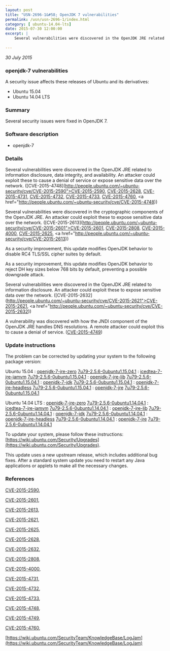 ```yaml
---
layout: post
title: "USN-2696-1&#58; OpenJDK 7 vulnerabilities"
permalink: /usn/usn-2696-1/index.html
category: [ ubuntu-14.04-lts]
date: 2015-07-30 12:00:00
excerpt: |
    Several vulnerabilities were discovered in the OpenJDK JRE related to information disclosure, data integrity, and availability. An attacker could exploit these to cause a denial of service or expose sensitive data over the network. ([CVE-2015-4748](http://people.ubuntu.com/~ubuntu-security/cve/CVE-2015-2590">CVE-2015-2590</a>, <a href="http://people.ubuntu.com/~ubuntu-security/cve/CVE-2015-2628">CVE-2015-2628</a>, <a href="http://people.ubuntu.com/~ubuntu-security/cve/CVE-2015-4731">CVE-2015-4731</a>, <a href="http://people.ubuntu.com/~ubuntu-security/cve/CVE-2015-4732">CVE-2015-4732</a>, <a href="http://people.ubuntu.com/~ubuntu-security/cve/CVE-2015-4733">CVE-2015-4733</a>, <a href="http://people.ubuntu.com/~ubuntu-security/cve/CVE-2015-4760">CVE-2015-4760</a>, <a href="http://people.ubuntu.com/~ubuntu-security/cve/CVE-2015-4748))
    
--- 
```

 
 

*30 July 2015*

### openjdk-7 vulnerabilities

A security issue affects these releases of Ubuntu and its derivatives:

* Ubuntu 15.04
* Ubuntu 14.04 LTS

### Summary

Several security issues were fixed in OpenJDK 7. 

### Software description

* openjdk-7 

### Details

Several vulnerabilities were discovered in the OpenJDK JRE related to information disclosure, data integrity, and availability. An attacker could exploit these to cause a denial of service or expose sensitive data over the network. ([CVE-2015-4748](http://people.ubuntu.com/~ubuntu-security/cve/CVE-2015-2590">CVE-2015-2590</a>, <a href="http://people.ubuntu.com/~ubuntu-security/cve/CVE-2015-2628">CVE-2015-2628</a>, <a href="http://people.ubuntu.com/~ubuntu-security/cve/CVE-2015-4731">CVE-2015-4731</a>, <a href="http://people.ubuntu.com/~ubuntu-security/cve/CVE-2015-4732">CVE-2015-4732</a>, <a href="http://people.ubuntu.com/~ubuntu-security/cve/CVE-2015-4733">CVE-2015-4733</a>, <a href="http://people.ubuntu.com/~ubuntu-security/cve/CVE-2015-4760">CVE-2015-4760</a>, <a href="http://people.ubuntu.com/~ubuntu-security/cve/CVE-2015-4748))

Several vulnerabilities were discovered in the cryptographic components of the OpenJDK JRE. An attacker could exploit these to expose sensitive data over the network. ([CVE-2015-2613](http://people.ubuntu.com/~ubuntu-security/cve/CVE-2015-2601">CVE-2015-2601</a>, <a href="http://people.ubuntu.com/~ubuntu-security/cve/CVE-2015-2808">CVE-2015-2808</a>, <a href="http://people.ubuntu.com/~ubuntu-security/cve/CVE-2015-4000">CVE-2015-4000</a>, <a href="http://people.ubuntu.com/~ubuntu-security/cve/CVE-2015-2625">CVE-2015-2625</a>, <a href="http://people.ubuntu.com/~ubuntu-security/cve/CVE-2015-2613))

As a security improvement, this update modifies OpenJDK behavior to disable RC4 TLS/SSL cipher suites by default.

As a security improvement, this update modifies OpenJDK behavior to reject DH key sizes below 768 bits by default, preventing a possible downgrade attack.

Several vulnerabilities were discovered in the OpenJDK JRE related to information disclosure. An attacker could exploit these to expose sensitive data over the network. ([CVE-2015-2632](http://people.ubuntu.com/~ubuntu-security/cve/CVE-2015-2621">CVE-2015-2621</a>, <a href="http://people.ubuntu.com/~ubuntu-security/cve/CVE-2015-2632))

A vulnerability was discovered with how the JNDI component of the OpenJDK JRE handles DNS resolutions. A remote attacker could exploit this to cause a denial of service. ([CVE-2015-4749](http://people.ubuntu.com/~ubuntu-security/cve/CVE-2015-4749)) 

### Update instructions

The problem can be corrected by updating your system to the following package version:

Ubuntu 15.04
 : [openjdk-7-jre-zero](https://launchpad.net/ubuntu/+source/openjdk-7) <span> [7u79-2.5.6-0ubuntu1.15.04.1](https://launchpad.net/ubuntu/+source/openjdk-7/7u79-2.5.6-0ubuntu1.15.04.1) </span> 
 : [icedtea-7-jre-jamvm](https://launchpad.net/ubuntu/+source/openjdk-7) <span> [7u79-2.5.6-0ubuntu1.15.04.1](https://launchpad.net/ubuntu/+source/openjdk-7/7u79-2.5.6-0ubuntu1.15.04.1) </span> 
 : [openjdk-7-jre-lib](https://launchpad.net/ubuntu/+source/openjdk-7) <span> [7u79-2.5.6-0ubuntu1.15.04.1](https://launchpad.net/ubuntu/+source/openjdk-7/7u79-2.5.6-0ubuntu1.15.04.1) </span> 
 : [openjdk-7-jdk](https://launchpad.net/ubuntu/+source/openjdk-7) <span> [7u79-2.5.6-0ubuntu1.15.04.1](https://launchpad.net/ubuntu/+source/openjdk-7/7u79-2.5.6-0ubuntu1.15.04.1) </span> 
 : [openjdk-7-jre-headless](https://launchpad.net/ubuntu/+source/openjdk-7) <span> [7u79-2.5.6-0ubuntu1.15.04.1](https://launchpad.net/ubuntu/+source/openjdk-7/7u79-2.5.6-0ubuntu1.15.04.1) </span> 
 : [openjdk-7-jre](https://launchpad.net/ubuntu/+source/openjdk-7) <span> [7u79-2.5.6-0ubuntu1.15.04.1](https://launchpad.net/ubuntu/+source/openjdk-7/7u79-2.5.6-0ubuntu1.15.04.1) </span> 

Ubuntu 14.04 LTS
 : [openjdk-7-jre-zero](https://launchpad.net/ubuntu/+source/openjdk-7) <span> [7u79-2.5.6-0ubuntu1.14.04.1](https://launchpad.net/ubuntu/+source/openjdk-7/7u79-2.5.6-0ubuntu1.14.04.1) </span> 
 : [icedtea-7-jre-jamvm](https://launchpad.net/ubuntu/+source/openjdk-7) <span> [7u79-2.5.6-0ubuntu1.14.04.1](https://launchpad.net/ubuntu/+source/openjdk-7/7u79-2.5.6-0ubuntu1.14.04.1) </span> 
 : [openjdk-7-jre-lib](https://launchpad.net/ubuntu/+source/openjdk-7) <span> [7u79-2.5.6-0ubuntu1.14.04.1](https://launchpad.net/ubuntu/+source/openjdk-7/7u79-2.5.6-0ubuntu1.14.04.1) </span> 
 : [openjdk-7-jdk](https://launchpad.net/ubuntu/+source/openjdk-7) <span> [7u79-2.5.6-0ubuntu1.14.04.1](https://launchpad.net/ubuntu/+source/openjdk-7/7u79-2.5.6-0ubuntu1.14.04.1) </span> 
 : [openjdk-7-jre-headless](https://launchpad.net/ubuntu/+source/openjdk-7) <span> [7u79-2.5.6-0ubuntu1.14.04.1](https://launchpad.net/ubuntu/+source/openjdk-7/7u79-2.5.6-0ubuntu1.14.04.1) </span> 
 : [openjdk-7-jre](https://launchpad.net/ubuntu/+source/openjdk-7) <span> [7u79-2.5.6-0ubuntu1.14.04.1](https://launchpad.net/ubuntu/+source/openjdk-7/7u79-2.5.6-0ubuntu1.14.04.1) </span> 

To update your system, please follow these instructions: [https://wiki.ubuntu.com/Security/Upgrades](https://wiki.ubuntu.com/Security/Upgrades).

This update uses a new upstream release, which includes additional bug fixes. After a standard system update you need to restart any Java applications or applets to make all the necessary changes. 

### References

 
 [CVE-2015-2590](http://people.ubuntu.com/~ubuntu-security/cve/CVE-2015-2590), 

 [CVE-2015-2601](http://people.ubuntu.com/~ubuntu-security/cve/CVE-2015-2601), 

 [CVE-2015-2613](http://people.ubuntu.com/~ubuntu-security/cve/CVE-2015-2613), 

 [CVE-2015-2621](http://people.ubuntu.com/~ubuntu-security/cve/CVE-2015-2621), 

 [CVE-2015-2625](http://people.ubuntu.com/~ubuntu-security/cve/CVE-2015-2625), 

 [CVE-2015-2628](http://people.ubuntu.com/~ubuntu-security/cve/CVE-2015-2628), 

 [CVE-2015-2632](http://people.ubuntu.com/~ubuntu-security/cve/CVE-2015-2632), 

 [CVE-2015-2808](http://people.ubuntu.com/~ubuntu-security/cve/CVE-2015-2808), 

 [CVE-2015-4000](http://people.ubuntu.com/~ubuntu-security/cve/CVE-2015-4000), 

 [CVE-2015-4731](http://people.ubuntu.com/~ubuntu-security/cve/CVE-2015-4731), 

 [CVE-2015-4732](http://people.ubuntu.com/~ubuntu-security/cve/CVE-2015-4732), 

 [CVE-2015-4733](http://people.ubuntu.com/~ubuntu-security/cve/CVE-2015-4733), 

 [CVE-2015-4748](http://people.ubuntu.com/~ubuntu-security/cve/CVE-2015-4748), 

 [CVE-2015-4749](http://people.ubuntu.com/~ubuntu-security/cve/CVE-2015-4749), 

 [CVE-2015-4760](http://people.ubuntu.com/~ubuntu-security/cve/CVE-2015-4760), 

 [https://wiki.ubuntu.com/SecurityTeam/KnowledgeBase/LogJam](https://wiki.ubuntu.com/SecurityTeam/KnowledgeBase/LogJam)
 

